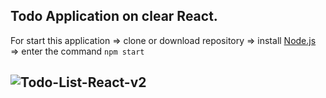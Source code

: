 Todo Application on clear React.
--------
For start this application => clone or download repository => install <a href="https://nodejs.org/" target="_blank">Node.js</a> => enter the command `npm start`

![Todo-List-React-v2](https://user-images.githubusercontent.com/45894469/82564051-c61b0480-9b80-11ea-9be6-52ae6f7dc9e2.gif)
------
